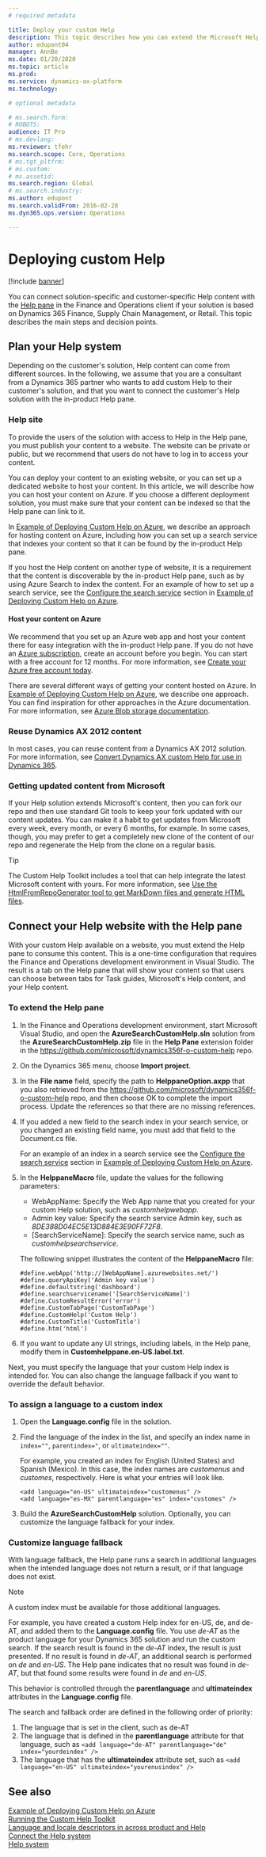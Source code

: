 ```yaml
---
# required metadata

title: Deploy your custom Help
description: This topic describes how you can extend the Microsoft Help to reflect your solution and then connect that to the Help pane in Finance and Operations apps. 
author: edupont04
manager: AnnBe
ms.date: 01/20/2020
ms.topic: article
ms.prod: 
ms.service: dynamics-ax-platform
ms.technology: 

# optional metadata

# ms.search.form: 
# ROBOTS: 
audience: IT Pro
# ms.devlang: 
ms.reviewer: tfehr
ms.search.scope: Core, Operations
# ms.tgt_pltfrm: 
# ms.custom: 
# ms.assetid: 
ms.search.region: Global
# ms.search.industry: 
ms.author: edupont
ms.search.validFrom: 2016-02-28
ms.dyn365.ops.version: Operations

---
```


# Deploying custom Help

[!include [banner](../includes/banner.md)]

You can connect solution-specific and customer-specific Help content with the [Help pane](../../fin-ops/get-started/help-overview.md#in-product-help) in the Finance and Operations client if your solution is based on Dynamics 365 Finance, Supply Chain Management, or Retail. This topic describes the main steps and decision points.  

## Plan your Help system

Depending on the customer's solution, Help content can come from different sources. In the following, we assume that you are a consultant from a Dynamics 365 partner who wants to add custom Help to their customer's solution, and that you want to connect the customer's Help solution with the in-product Help pane.  

<!--COMMENTING OUT FOR NOW
There are at least three different scenarios for where the source content for the customer's Help experience comes from:

- The Help pane serves content from Microsoft and one additional provider on a custom help tab  

- The Help pane serves content from Microsoft and multiple additional providers on a custom help tab  

- The Help pane serves content from one provider on a custom help tab, and does not include Microsoft Help content  

- The Help pane serves content from multiple providers on each their custom help tab, and does not include Microsoft Help content  

The choice of scenario that you support in your implementation determines whether your custom Help implementation includes Microsoft Help content, and whether you need to collaborate with other solution providers or partners to combine help from multiple solutions.  -->

### Help site

To provide the users of the solution with access to Help in the Help pane, you must publish your content to a website. The website can be private or public, but we recommend that users do not have to log in to access your content.  

You can deploy your content to an existing website, or you can set up a dedicated website to host your content. In this article, we will describe how you can host your content on Azure. If you choose a different deployment solution, you must make sure that your content can be indexed so that the Help pane can link to it.  

In [Example of Deploying Custom Help on Azure](walkthrough-help-azure.md), we describe an approach for hosting content on Azure, including how you can set up a search service that indexes your content so that it can be found by the in-product Help pane.  

If you host the Help content on another type of website, it is a requirement that the content is discoverable by the in-product Help pane, such as by using Azure Search to index the content. For an example of how to set up a search service, see the [Configure the search service](walkthrough-help-azure.md#searchconfig) section in [Example of Deploying Custom Help on Azure](walkthrough-help-azure.md).  

#### Host your content on Azure

We recommend that you set up an Azure web app and host your content there for easy integration with the in-product Help pane. If you do not have an [Azure subscription](/azure/guides/developer/azure-developer-guide#understanding-accounts-subscriptions-and-billing), create an account before you begin. You can start with a free account for 12 months. For more information, see [Create your Azure free account today](https://azure.microsoft.com/free/).  

There are several different ways of getting your content hosted on Azure. In [Example of Deploying Custom Help on Azure](walkthrough-help-azure.md), we describe one approach. You can find inspiration for other approaches in the Azure documentation. For more information, see [Azure Blob storage documentation](/azure/storage/blobs/).  

### Reuse Dynamics AX 2012 content

In most cases, you can reuse content from a Dynamics AX 2012 solution. For more information, see [Convert Dynamics AX custom Help for use in Dynamics 365](migrate-dynamicsax2012.md).  

### Getting updated content from Microsoft

If your Help solution extends Microsoft's content, then you can fork our repo and then use standard Git tools to keep your fork updated with our content updates. You can make it a habit to get updates from Microsoft every week, every month, or every 6 months, for example. In some cases, though, you may prefer to get a completely new clone of the content of our repo and regenerate the Help from the clone on a regular basis.  

> [!TIP]
> The Custom Help Toolkit includes a tool that can help integrate the latest Microsoft content with yours. For more information, see [Use the HtmlFromRepoGenerator tool to get MarkDown files and generate HTML files](custom-help-toolkit.md#consoleapp).

## <a name="extendhelppane"></a>Connect your Help website with the Help pane

With your custom Help available on a website, you must extend the Help pane to consume this content. This is a one-time configuration that requires the Finance and Operations development environment in Visual Studio. The result is a tab on the Help pane that will show your content so that users can choose between tabs for Task guides, Microsoft's Help content, and your Help content.

### To extend the Help pane

1. In the Finance and Operations development environment, start Microsoft Visual Studio, and open the **AzureSearchCustomHelp.sln** solution from the **AzureSearchCustomHelp.zip** file in the **Help Pane** extension folder in the https://github.com/microsoft/dynamics356f-o-custom-help repo.  
2. On the Dynamics 365 menu, choose **Import project**.
3. In the **File name** field, specify the path to **HelppaneOption.axpp** that you also retrieved from the https://github.com/microsoft/dynamics356f-o-custom-help repo, and then choose OK to complete the import process. Update the references so that there are no missing references.  
4. If you added a new field to the search index in your search service, or you changed an existing field name, you must add that field to the Document.cs file.  

    For an example of an index in a search service see the [Configure the search service](walkthrough-help-azure.md#searchconfig)
 section in [Example of Deploying Custom Help on Azure](walkthrough-help-azure.md).

5. In the **HelppaneMacro** file, update the values for the following parameters:

    - WebAppName: Specify the Web App name that you created for your custom Help solution, such as *customhelpwebapp*.
    - Admin key value: Specify the search service Admin key, such as *8DE388D04EC5E13D884E3E90FF72F8*.
    - [SearchServiceName]: Specify the search service name, such as *customhelpsearchservice*.

    The following snippet illustrates the content of the **HelppaneMacro** file:

    ```
    #define.webApp('http://[WebAppName].azurewebsites.net/')
    #define.queryApiKey('Admin key value')
    #define.defaultstring('dashboard')
    #define.searchservicename('[SearchServiceName]')
    #define.CustomResultError('error')
    #define.CustomTabPage('CustomTabPage')
    #define.CustomHelp('Custom Help')
    #define.CustomTitle('CustomTitle')
    #define.htm('html')
    ```

6. If you want to update any UI strings, including labels, in the Help pane, modify them in **Customhelppane.en-US.label.txt**.  

Next, you must specify the language that your custom Help index is intended for. You can also change the language fallback if you want to override the default behavior.

### To assign a language to a custom index

1. Open the **Language.config** file in the solution.
2. Find the language of the index in the list, and specify an index name in ```index=""```, ```parentindex="```, or ```ultimateindex=""```.  

    For example, you created an index for English (United States) and Spanish (Mexico). In this case, the index names are *customenus* and *customes*, respectively. Here is what your entries will look like.

    ```
    <add language="en-US" ultimateindex="customenus" />
    <add language="es-MX" parentlanguage="es" index="customes" />
    ```

3. Build the **AzureSearchCustomHelp** solution. Optionally, you can customize the language fallback for your index.

### Customize language fallback

With language fallback, the Help pane runs a search in additional languages when the intended language does not return a result, or if that language does not exist.

> [!NOTE]
> A custom index must be available for those additional languages.

For example, you have created a custom Help index for en-US, de, and de-AT, and added them to the **Language.config** file. You use *de-AT* as the product language for your Dynamics 365 solution and run the custom search. If the search result is found in the *de-AT* index, the result is just presented. If no result is found in *de-AT*, an additional search is performed on *de* and *en-US*. The Help pane indicates that no result was found in *de-AT*, but that found some results were found in *de* and *en-US*.

This behavior is controlled through the **parentlanguage** and **ultimateindex** attributes in the **Language.config** file.

The search and fallback order are defined in the following order of priority:

1. The language that is set in the client, such as de-AT
2. The language that is defined in the **parentlanguage** attribute for that language, such as ```<add language="de-AT" parentlanguage="de" index="yourdeindex" />```
3. The language that has the **ultimateindex** attribute set, such as ```<add language="en-US" ultimateindex="yourenusindex" />```

## See also

[Example of Deploying Custom Help on Azure](walkthrough-help-azure.md)  
[Running the Custom Help Toolkit](custom-help-toolkit.md)  
[Language and locale descriptors in across product and Help](language-locale.md)  
[Connect the Help system](../../fin-ops/get-started/help-connect.md)  
[Help system](../../fin-ops/get-started/help-overview.md)  
